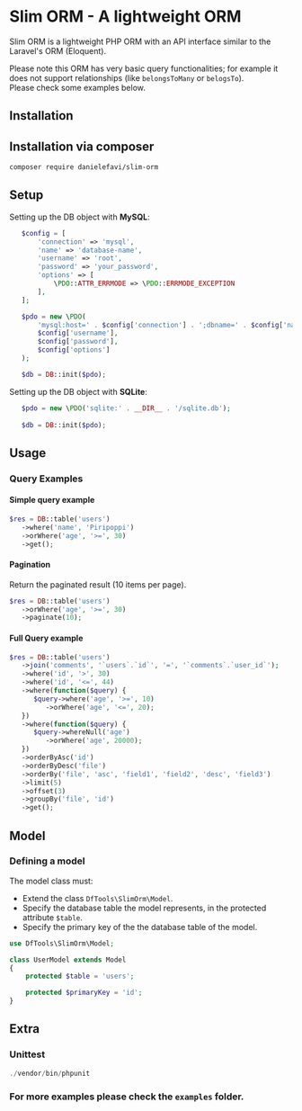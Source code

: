 Slim ORM - A lightweight ORM
============================

Slim ORM is a lightweight PHP ORM with an API interface similar to the Laravel's ORM (Eloquent).

Please note this ORM has very basic query functionalities; for example it does not support relationships (like `belongsToMany` or `belogsTo`).  
Please check some examples below.

## Installation

## Installation via composer

```sh
composer require danielefavi/slim-orm
```

## Setup

Setting up the DB object with **MySQL**:

```php
   $config = [
       'connection' => 'mysql',
       'name' => 'database-name',
       'username' => 'root',
       'password' => 'your_password',
       'options' => [
           \PDO::ATTR_ERRMODE => \PDO::ERRMODE_EXCEPTION
       ],
   ];

   $pdo = new \PDO(
       'mysql:host=' . $config['connection'] . ';dbname=' . $config['name'],
       $config['username'],
       $config['password'],
       $config['options']
   );

   $db = DB::init($pdo);
```

Setting up the DB object with **SQLite**:

```php
   $pdo = new \PDO('sqlite:' . __DIR__ . '/sqlite.db');
   
   $db = DB::init($pdo);
```

## Usage

### Query Examples

#### Simple query example

```php
$res = DB::table('users')
   ->where('name', 'Piripoppi')
   ->orWhere('age', '>=', 30)
   ->get();
```

#### Pagination

Return the paginated result (10 items per page).

```php
$res = DB::table('users')
   ->orWhere('age', '>=', 30)
   ->paginate(10);
```

#### Full Query example

```php
$res = DB::table('users')
   ->join('comments', '`users`.`id`', '=', '`comments`.`user_id`');
   ->where('id', '>', 30)
   ->where('id', '<=', 44)
   ->where(function($query) {
      $query->where('age', '>=', 10)
         ->orWhere('age', '<=', 20);
   })
   ->where(function($query) {
      $query->whereNull('age')
         ->orWhere('age', 20000);
   })
   ->orderByAsc('id')
   ->orderByDesc('file')
   ->orderBy('file', 'asc', 'field1', 'field2', 'desc', 'field3')
   ->limit(5)
   ->offset(3)
   ->groupBy('file', 'id')
   ->get();
```

## Model

### Defining a model

The model class must:
- Extend the class `DfTools\SlimOrm\Model`.
- Specify the database table the model represents, in the protected attribute `$table`.
- Specify the primary key of the the database table of the model.

```php
use DfTools\SlimOrm\Model;

class UserModel extends Model
{
    protected $table = 'users';

    protected $primaryKey = 'id';
}
```

## Extra

### Unittest

```php
./vendor/bin/phpunit
```

### For more examples please check the `examples` folder.